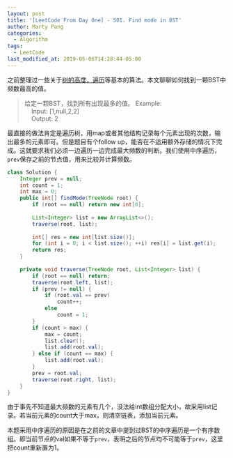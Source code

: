 ```yaml
---
layout: post
title: '[LeetCode From Day One] - 501. Find mode in BST'
author: Marty Pang
categories: 
  - Algorithm
tags: 
  - LeetCode
last_modified_at: 2019-05-06T14:28:44-05:00
---
```


之前整理过一些关于[树的高度，遍历](https://www.hytheory.com/algorithm/Leetcode-from-day-one-basic-data-structure-tree/)等基本的算法。本文聊聊如何找到一颗BST中频数最高的值。

> 给定一颗BST，找到所有出现最多的值。
> Example:  
&nbsp; &nbsp; Input: [1,null,2,2]  
&nbsp; &nbsp; Output: 2

最直接的做法肯定是遍历树，用map或者其他结构记录每个元素出现的次数，输出最多的元素即可。但是题目有个follow up，能否在不适用额外存储的情况下完成。这就要求我们必须一边遍历一边完成最大频数的判断。我们使用中序遍历，`prev`保存之前的节点值，用来比较并计算频数。

```java
class Solution {
    Integer prev = null;
    int count = 1;
    int max = 0;
    public int[] findMode(TreeNode root) {
        if (root == null) return new int[0];
        
        List<Integer> list = new ArrayList<>();
        traverse(root, list);
        
        int[] res = new int[list.size()];
        for (int i = 0; i < list.size(); ++i) res[i] = list.get(i);
        return res;
    }
    
    private void traverse(TreeNode root, List<Integer> list) {
        if (root == null) return;
        traverse(root.left, list);
        if (prev != null) {
            if (root.val == prev)
                count++;
            else
                count = 1;
        }
        if (count > max) {
            max = count;
            list.clear();
            list.add(root.val);
        } else if (count == max) {
            list.add(root.val);
        }
        prev = root.val;
        traverse(root.right, list);
    }
}
```

由于事先不知道最大频数的元素有几个，没法给int数组分配大小，故采用list记录。若当前元素的count大于max，则清空链表，添加当前元素。

本题采用中序遍历的原因是在之前的文章中提到过BST的中序遍历是一个有序数组。即当前节点的val如果不等于`prev`，表明之后的节点均不可能等于`prev`，这里把count重新置为1。